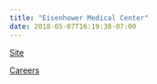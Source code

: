 ```yaml
---
title: "Eisenhower Medical Center"
date: 2018-05-07T16:19:38-07:00
---
```


[Site]

[Careers]

[Site]: https://www.eisenhowerhealth.org/
[Careers]: https://careers.emc.org/healthcare-career-pathways/
